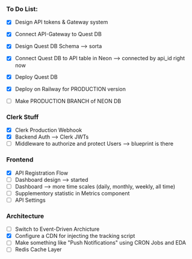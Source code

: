 
### To Do List:

- [x] Design API tokens & Gateway system 
- [x] Connect API-Gateway to Quest DB
- [x] Design Quest DB Schema --> sorta
- [x] Connect Quest DB to API table in Neon --> connected by api_id right now
- [x] Deploy Quest DB


- [x] Deploy on Railway for PRODUCTION version
- [ ] Make PRODUCTION BRANCH of NEON DB

### Clerk Stuff
- [x] Clerk Production Webhook
- [x] Backend Auth --> Clerk JWTs
- [ ] Middleware to authorize and protect Users --> blueprint is there

### Frontend
- [x] API Registration Flow
- [ ] Dashboard design --> started
- [ ] Dashboard --> more time scales (daily, monthly, weekly, all time)
- [ ] Supplementory statistic in Metrics component
- [ ] API Settings

### Architecture

- [ ] Switch to Event-Driven Archicture
- [x] Configure a CDN for injecting the tracking script
- [ ] Make something like "Push Notifications" using CRON Jobs and EDA
- [ ] Redis Cache Layer